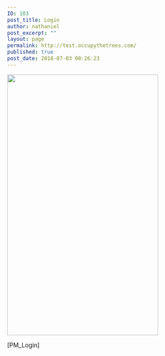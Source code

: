 ```yaml
---
ID: 103
post_title: Login
author: nathaniel
post_excerpt: ""
layout: page
permalink: http://test.occupythetrees.com/
published: true
post_date: 2018-07-03 00:26:23
---
```

<img class="wp-image-125 aligncenter" src="http://test.occupythetrees.com/wp-content/uploads/2018/07/25188770_450972035301079_1703248282719171244_o-174x300.jpg" alt="" width="351" height="605" />

[PM_Login]